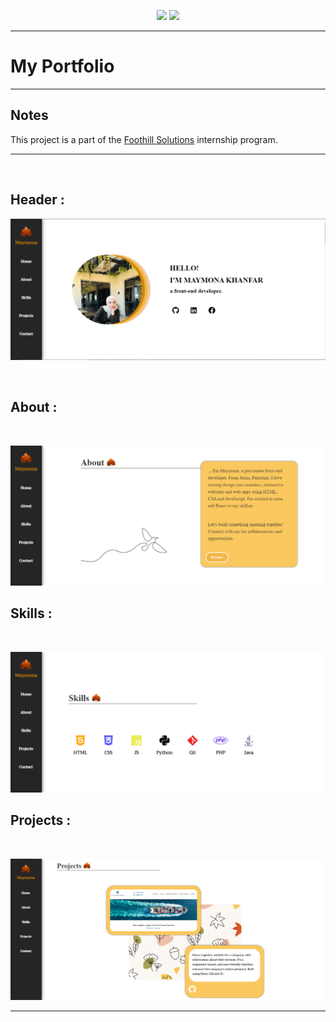 <p align="center">
    <img src="https://user-images.githubusercontent.com/62269745/174906065-7bb63e14-879a-4740-849c-0821697aeec2.png#gh-light-mode-only" width="40%">
    <img src="https://user-images.githubusercontent.com/62269745/174906068-aad23112-20fe-4ec8-877f-3ee1d9ec0a69.png#gh-dark-mode-only" width="40%">
</p>

<hr>

<h1>My Portfolio</h1>

<hr>
  <h2>Notes</h2>
 <p> This project is a part of the <a href="https://www.foothillsolutions.com/">Foothill Solutions<a/>  internship program.<p>

<hr>
<br>
 <h2>Header : </h2>


![Alt text](/assets/img/1.png)

<br>

<h2>About : </h2>

<br>

![Alt text](/assets/img/2.png)

<h2>Skills : </h2>

<br>

![Alt text](/assets/img/4.png)
<br>


<h2>Projects : </h2>

<br>

![Alt text](/assets/img/3.png)

<hr>
